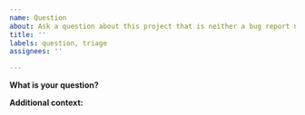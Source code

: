 ```yaml
---
name: Question
about: Ask a question about this project that is neither a bug report nor a feature request.
title: ''
labels: question, triage
assignees: ''

---
```

<!-- PLEASE READ
This form is for usage questions specific to this project.

For questions that are related to the Google Analytics APIs and not specific to
this library, please check out the resources at
https://developers.google.com/analytics/support.
-->

**What is your question?**

**Additional context:**
<!-- Insert any other context or screenshots about the question here. -->

